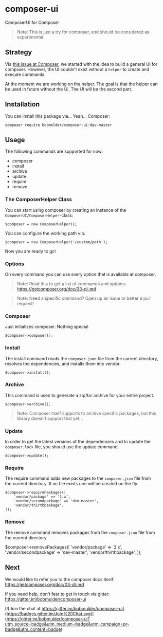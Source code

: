 # composer-ui
ComposerUI for Composer

> Note: This is just a try for composer, and should be considered as experimental.

## Strategy
Via [this issue at Composer](https://github.com/composer/composer/issues/4429), we started with the idea to build
a general UI for composer. However, the UI couldn't exist without a `helper` to create and execute commands.

At the moment we are working on the helper. The goal is that the helper can be used in future without the UI. The UI
will be the second part.

## Installation
You can install this package via... Yeah... Composer:

    composer require bobmulder/composer-ui:dev-master


## Usage
The following commands are supported for now:
- composer
- install
- archive
- update
- require
- remove

### The ComposerHelper Class
You can start using composer by creating an instance of the `ComposerUI/ComposerHelper`-class:

    $composer = new ComposerHelper();

You can configure the working path via:

    $composer = new ComposerHelper('/custom/path');

Now you are ready to go!

### Options
On every command you can use every option that is available at composer.

> Note: Read this to get a list of commands and options: https://getcomposer.org/doc/03-cli.md

> Note: Need a specific command? Open up an issue or better a pull request!

### Composer
Just initializes composer. Nothing special.

    $composer->composer();

### Install
The install command reads the `composer.json` file from the current directory, resolves the dependencies, and installs
them into vendor.

    $composer->install();

### Archive
This command is used to generate a zip/tar archive for your entire project.

    $composer->archive();

> Note: Composer itself supports to archive specific packages, but this library doesn't support that yet...

### Update
In order to get the latest versions of the dependencies and to update the `composer.lock` file, you should use the
update command.

    $composer->update();

### Require
The require command adds new packages to the `composer.json` file from the current directory. If no file exists one will
be created on the fly.

    $composer->requirePackages([
        'vendor/package' => '2.x',
        'vendor/secondpackage' => 'dev-master',
        'vendor/thirthpackage',
    ]);

### Remove
The remove command removes packages from the `composer.json` file from the current directory.

 $composer->removePackages([
        'vendor/package' => '2.x',
        'vendor/secondpackage' => 'dev-master',
        'vendor/thirthpackage',
    ]);

## Next
We would like to refer you to the composer docs itself: https://getcomposer.org/doc/03-cli.md

If you need help, don't fear to get in touch via gitter: https://gitter.im/bobmulder/composer-ui

[![Join the chat at https://gitter.im/bobmulder/composer-ui](https://badges.gitter.im/Join%20Chat.svg)]
(https://gitter.im/bobmulder/composer-ui?utm_source=badge&utm_medium=badge&utm_campaign=pr-badge&utm_content=badge)